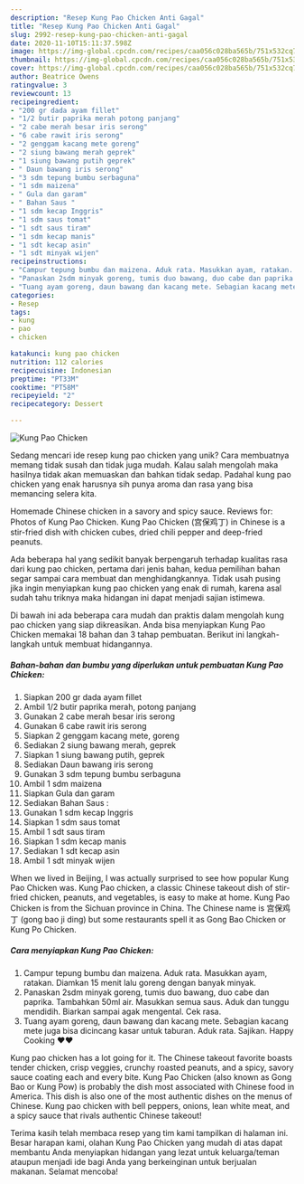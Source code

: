 ```yaml
---
description: "Resep Kung Pao Chicken Anti Gagal"
title: "Resep Kung Pao Chicken Anti Gagal"
slug: 2992-resep-kung-pao-chicken-anti-gagal
date: 2020-11-10T15:11:37.598Z
image: https://img-global.cpcdn.com/recipes/caa056c028ba565b/751x532cq70/kung-pao-chicken-foto-resep-utama.jpg
thumbnail: https://img-global.cpcdn.com/recipes/caa056c028ba565b/751x532cq70/kung-pao-chicken-foto-resep-utama.jpg
cover: https://img-global.cpcdn.com/recipes/caa056c028ba565b/751x532cq70/kung-pao-chicken-foto-resep-utama.jpg
author: Beatrice Owens
ratingvalue: 3
reviewcount: 13
recipeingredient:
- "200 gr dada ayam fillet"
- "1/2 butir paprika merah potong panjang"
- "2 cabe merah besar iris serong"
- "6 cabe rawit iris serong"
- "2 genggam kacang mete goreng"
- "2 siung bawang merah geprek"
- "1 siung bawang putih geprek"
- " Daun bawang iris serong"
- "3 sdm tepung bumbu serbaguna"
- "1 sdm maizena"
- " Gula dan garam"
- " Bahan Saus "
- "1 sdm kecap Inggris"
- "1 sdm saus tomat"
- "1 sdt saus tiram"
- "1 sdm kecap manis"
- "1 sdt kecap asin"
- "1 sdt minyak wijen"
recipeinstructions:
- "Campur tepung bumbu dan maizena. Aduk rata. Masukkan ayam, ratakan. Diamkan 15 menit lalu goreng dengan banyak minyak."
- "Panaskan 2sdm minyak goreng, tumis duo bawang, duo cabe dan paprika. Tambahkan 50ml air. Masukkan semua saus. Aduk dan tunggu mendidih. Biarkan sampai agak mengental. Cek rasa."
- "Tuang ayam goreng, daun bawang dan kacang mete. Sebagian kacang mete juga bisa dicincang kasar untuk taburan. Aduk rata. Sajikan. Happy Cooking ❤❤"
categories:
- Resep
tags:
- kung
- pao
- chicken

katakunci: kung pao chicken 
nutrition: 112 calories
recipecuisine: Indonesian
preptime: "PT33M"
cooktime: "PT58M"
recipeyield: "2"
recipecategory: Dessert

---
```



![Kung Pao Chicken](https://img-global.cpcdn.com/recipes/caa056c028ba565b/751x532cq70/kung-pao-chicken-foto-resep-utama.jpg)

Sedang mencari ide resep kung pao chicken yang unik? Cara membuatnya memang tidak susah dan tidak juga mudah. Kalau salah mengolah maka hasilnya tidak akan memuaskan dan bahkan tidak sedap. Padahal kung pao chicken yang enak harusnya sih punya aroma dan rasa yang bisa memancing selera kita.

Homemade Chinese chicken in a savory and spicy sauce. Reviews for: Photos of Kung Pao Chicken. Kung Pao Chicken (宫保鸡丁) in Chinese is a stir-fried dish with chicken cubes, dried chili pepper and deep-fried peanuts.

Ada beberapa hal yang sedikit banyak berpengaruh terhadap kualitas rasa dari kung pao chicken, pertama dari jenis bahan, kedua pemilihan bahan segar sampai cara membuat dan menghidangkannya. Tidak usah pusing jika ingin menyiapkan kung pao chicken yang enak di rumah, karena asal sudah tahu triknya maka hidangan ini dapat menjadi sajian istimewa.


Di bawah ini ada beberapa cara mudah dan praktis dalam mengolah kung pao chicken yang siap dikreasikan. Anda bisa menyiapkan Kung Pao Chicken memakai 18 bahan dan 3 tahap pembuatan. Berikut ini langkah-langkah untuk membuat hidangannya.

<!--inarticleads1-->

##### Bahan-bahan dan bumbu yang diperlukan untuk pembuatan Kung Pao Chicken:

1. Siapkan 200 gr dada ayam fillet
1. Ambil 1/2 butir paprika merah, potong panjang
1. Gunakan 2 cabe merah besar iris serong
1. Gunakan 6 cabe rawit iris serong
1. Siapkan 2 genggam kacang mete, goreng
1. Sediakan 2 siung bawang merah, geprek
1. Siapkan 1 siung bawang putih, geprek
1. Sediakan  Daun bawang iris serong
1. Gunakan 3 sdm tepung bumbu serbaguna
1. Ambil 1 sdm maizena
1. Siapkan  Gula dan garam
1. Sediakan  Bahan Saus :
1. Gunakan 1 sdm kecap Inggris
1. Siapkan 1 sdm saus tomat
1. Ambil 1 sdt saus tiram
1. Siapkan 1 sdm kecap manis
1. Sediakan 1 sdt kecap asin
1. Ambil 1 sdt minyak wijen


When we lived in Beijing, I was actually surprised to see how popular Kung Pao Chicken was. Kung Pao chicken, a classic Chinese takeout dish of stir-fried chicken, peanuts, and vegetables, is easy to make at home. Kung Pao Chicken is from the Sichuan province in China. The Chinese name is 宫保鸡丁 (gong bao ji ding) but some restaurants spell it as Gong Bao Chicken or Kung Po Chicken. 

<!--inarticleads2-->

##### Cara menyiapkan Kung Pao Chicken:

1. Campur tepung bumbu dan maizena. Aduk rata. Masukkan ayam, ratakan. Diamkan 15 menit lalu goreng dengan banyak minyak.
1. Panaskan 2sdm minyak goreng, tumis duo bawang, duo cabe dan paprika. Tambahkan 50ml air. Masukkan semua saus. Aduk dan tunggu mendidih. Biarkan sampai agak mengental. Cek rasa.
1. Tuang ayam goreng, daun bawang dan kacang mete. Sebagian kacang mete juga bisa dicincang kasar untuk taburan. Aduk rata. Sajikan. Happy Cooking ❤❤


Kung pao chicken has a lot going for it. The Chinese takeout favorite boasts tender chicken, crisp veggies, crunchy roasted peanuts, and a spicy, savory sauce coating each and every bite. Kung Pao Chicken (also known as Gong Bao or Kung Pow) is probably the dish most associated with Chinese food in America. This dish is also one of the most authentic dishes on the menus of Chinese. Kung pao chicken with bell peppers, onions, lean white meat, and a spicy sauce that rivals authentic Chinese takeout! 

Terima kasih telah membaca resep yang tim kami tampilkan di halaman ini. Besar harapan kami, olahan Kung Pao Chicken yang mudah di atas dapat membantu Anda menyiapkan hidangan yang lezat untuk keluarga/teman ataupun menjadi ide bagi Anda yang berkeinginan untuk berjualan makanan. Selamat mencoba!

